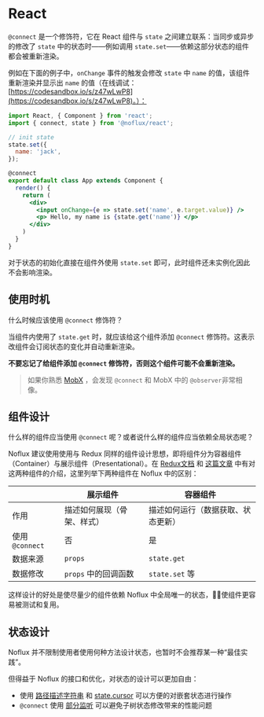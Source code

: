 # React

`@connect` 是一个修饰符，它在 React 组件与 `state` 之间建立联系：当同步或异步的修改了 `state` 中的状态时——例如调用 `state.set`——依赖这部分状态的组件都会被重新渲染。

例如在下面的例子中，`onChange` 事件的触发会修改 `state` 中 `name` 的值，该组件重新渲染并显示出 `name` 的值（在线调试： [https://codesandbox.io/s/z47wLwP8](https://codesandbox.io/s/z47wLwP8)。）：

```jsx
import React, { Component } from 'react';
import { connect, state } from '@noflux/react';

// init state
state.set({
  name: 'jack',
});

@connect
export default class App extends Component {
  render() {
    return (
      <div>
        <input onChange={e => state.set('name', e.target.value)} />
        <p> Hello, my name is {state.get('name')} </p>
      </div>
    )
  }
}
```

对于状态的初始化直接在组件外使用 `state.set` 即可，此时组件还未实例化因此不会影响渲染。

## 使用时机

什么时候应该使用 `@connect` 修饰符？

当组件内使用了 `state.get` 时，就应该给这个组件添加 `@connect` 修饰符。这表示改组件会订阅状态的变化并自动重新渲染。

**不要忘记了给组件添加 `@connect` 修饰符，否则这个组件可能不会重新渲染。**

> 如果你熟悉 [MobX](https://mobx.js.org/) ，会发现 `@connect` 和 MobX 中的 `@observer`非常相像。

## 组件设计

什么样的组件应当使用 `@connect` 呢？或者说什么样的组件应当依赖全局状态呢？

Noflux 建议使用使用与 Redux 同样的组件设计思想，即将组件分为容器组件（Container）与展示组件（Presentational）。在 [Redux文档](http://redux.js.org/docs/basics/UsageWithReact.html#presentational-and-container-components) 和 [这篇文章](https://medium.com/@dan_abramov/smart-and-dumb-components-7ca2f9a7c7d0) 中有对这两种组件的介绍，这里列举下两种组件在 Noflux 中的区别：

|  | 展示组件	| 容器组件 |
|--|--|--|
|作用 | 描述如何展现（骨架、样式）|	描述如何运行（数据获取、状态更新）|
| 使用 `@connect` | 否 | 是 |
| 数据来源 | `props` | `state.get` |
| 数据修改 | `props` 中的回调函数 | `state.set` 等 |

这样设计的好处是使尽量少的组件依赖 Noflux 中全局唯一的状态，使组件更容易被测试和复用。

## 状态设计

Noflux 并不限制使用者使用何种方法设计状态，也暂时不会推荐某一种“最佳实践”。

但得益于 Noflux 的接口和优化，对状态的设计可以更加自由：

* 使用 [路径描述字符串](../advanced/state.md#path) 和 [state.cursor](../advanced/state.md#cursor) 可以方便的对嵌套状态进行操作
* `@connect` 使用 [部分监听](../advanced/connect.md#partial-connect) 可以避免子树状态修改带来的性能问题
